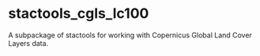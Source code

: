 # stactools_cgls_lc100

A subpackage of stactools for working with Copernicus Global Land Cover Layers data.